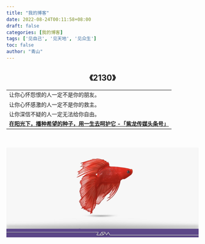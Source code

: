 ```yaml
---
title: "我的博客"
date: 2022-08-24T00:11:58+08:00
draft: false
categories: [我的博客]
tags: ['见自己', '见天地', '见众生']
toc: false
author: "青山"
---
```


<center>

## **《2130》**

<center/>

<style>
table
{
    margin: auto;
}
</style>
|                             |
|:----------------------------|
| 让你心怀怨恨的人一定不是你的朋友。|
| 让你心怀感激的人一定不是你的救主。|  
| 让你深信不疑的人一定无法给你自由。|
|**[在阳光下，播种希望的种子，用一生去呵护它 -「紫龙传媒头条号」](https://www.toutiao.com/c/user/token/MS4wLjABAAAAxMkit_THztVI0dFjm10t8Occc_pgfyE2t2i9RnXsT5s/?)**|<!--more-->

<br/>
<br/>

![我的博客](blog1.jpg)
